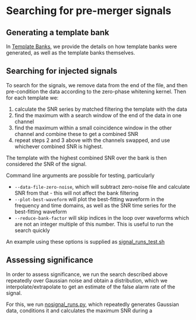 # Searching for pre-merger signals

## Generating a template bank
In [Template Banks](Template_Banks/README.md), we provide the details on how template banks were generated, as well as the template banks themselves.

## Searching for injected signals
To search for the signals, we remove data from the end of the file, and then pre-condition the data according to the zero-phase whitening kernel.
Then for each template we:
1. calculate the SNR series by matched filtering the template with the data
2. find the maximum with a search window of the end of the data in one channel
3. find the maximum within a small coincidence window in the other channel and combine these to get a combined SNR
4. repeat steps 2 and 3 above with the channels swapped, and use whichever combined SNR is highest.

The template with the highest combined SNR over the bank is then considered *the* SNR of the signal.

Command line arguments are possible for testing, particularly 
- `--data-file-zero-noise`, which will subtract zero-noise file and calculate SNR from that - this will not affect the bank filtering
- `--plot-best-waveform` will plot the best-fitting waveform in the frequency and time domains, as well as the SNR time series for the best-fitting waveform
- `--reduce-bank-factor` will skip indices in the loop over waveforms which are not an integer multiple of this number. This is useful to run the search quickly

An example using these options is supplied as [signal_runs_test.sh](signal_runs_test.sh)

## Assessing significance
In order to assess significance, we run the search described above repeatedly over Gaussian noise and obtain a distribution, which we interpolate/extrapolate to get an estimate of the false alarm rate of the signal.

For this, we run [nosignal_runs.py](nosignal_runs.py), which repeatedly generates Gaussian data, conditions it and calculates the maximum SNR during a 